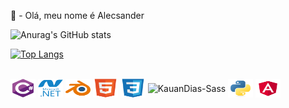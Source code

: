 👋 - Olá, meu nome é Alecsander

![Anurag's GitHub stats](https://github-readme-stats.vercel.app/api?username=al3csander&show_icons=true&bg_color=DEG,142C42FF,0E1E2EFF&locale=pt-br&text_color=CCCCCCFF&border_radius=8.5&border_color=08121BFF)



[![Top Langs](https://github-readme-stats.vercel.app/api/top-langs/?username=al3csander&bg_color=DEG,142C42FF,0E1E2EFF&locale=pt-br&border_color=08121BFF)](https://github.com/KauanDiass/github-reade-stats)

<div style="display: inline_block"><br>
  <img align="center" alt="KauanDias-Csharp" height="30" width="40" src="https://raw.githubusercontent.com/devicons/devicon/master/icons/csharp/csharp-original.svg">
  <img align="center" alt="KauanDias-Csharp" height="30" width="40" src="https://raw.githubusercontent.com/devicons/devicon/master/icons/dot-net/dot-net-plain-wordmark.svg">
  <img align="center" alt="KauanDias-Python" height="30" width="40" src="https://raw.githubusercontent.com/devicons/devicon/master/icons/blender/blender-original.svg">
  <img align="center" alt="KauanDias-HTML" height="30" width="40" src="https://raw.githubusercontent.com/devicons/devicon/master/icons/html5/html5-original.svg">
  <img align="center" alt="KauanDias-CSS" height="30" width="40" src="https://raw.githubusercontent.com/devicons/devicon/master/icons/css3/css3-original.svg">
  <img align="center" alt="KauanDias-Sass" height="30" width="40" src="https://cdn.jsdelivr.net/gh/devicons/devicon/icons/sass/sass-original.svg" />
  <img align="center" alt="KauanDias-Python" height="30" width="40" src="https://raw.githubusercontent.com/devicons/devicon/master/icons/python/python-original.svg">
  <img align="center" alt="KauanDias-Angular" height="30" width="40" src="https://raw.githubusercontent.com/devicons/devicon/master/icons/angular/angular-original.svg">
  
</div>
  
  ##
 
<div> 
  <!--<a href="https://www.youtube.com/channel/UC_-uuuZbY0AAt9CViNzvc-Q" target="_blank"><img src="https://img.shields.io/badge/YouTube-FF0000?style=for-the-badge&logo=youtube&logoColor=white" target="_blank"></a>-->
